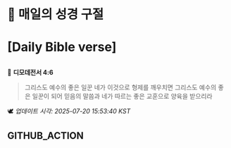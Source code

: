 # 🙏 매일의 성경 구절
# [Daily Bible verse]
##
<!-- START_BIBLE_VERSE -->
📖 **디모데전서 4:6**
> 그리스도 예수의 좋은 일꾼 네가 이것으로 형제를 깨우치면 그리스도 예수의 좋은 일꾼이 되어 믿음의 말씀과 네가 따르는 좋은 교훈으로 양육을 받으리라

🕊️ _업데이트 시각: 2025-07-20 15:53:40 KST_
  <!-- END_BIBLE_VERSE -->
## GITHUB_ACTION
